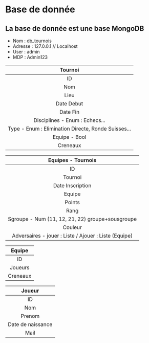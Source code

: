 Base de donnée
==============

La base de donnée est une base MongoDB
--------------------------------------

- Nom     : db_tournois
- Adresse : 127.0.0.1 // Localhost
- User    : admin
- MDP     : Admin123

| Tournoi |
| :-----: |
| ID |
| Nom |
| Lieu |
| Date Debut |
| Date Fin |
| Disciplines - Enum : Echecs... |
| Type - Enum : Elimination Directe, Ronde Suisses... |
| Equipe - Bool |
| Creneaux |

| Equipes - Tournois |
| :----------------: |
| ID |
| Tournoi |
| Date Inscription |
| Equipe |
| Points |
| Rang |
| Sgroupe - Num (11, 12, 21, 22) groupe+sousgroupe |
| Couleur |
| Adversaires - jouer : Liste / Ajouer : Liste (Equipe) |

| Equipe |
| :----: |
| ID |
| Joueurs |
| Creneaux |

| Joueur |
| :----: |
| ID |
| Nom |
| Prenom |
| Date de naissance |
| Mail |